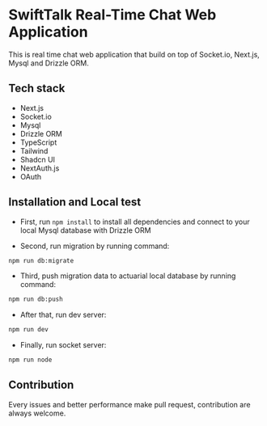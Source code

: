 # SwiftTalk Real-Time Chat Web Application

This is real time chat web application that build on top of Socket.io, Next.js, Mysql and Drizzle ORM.

## Tech stack

- Next.js
- Socket.io
- Mysql
- Drizzle ORM
- TypeScript
- Tailwind
- Shadcn UI
- NextAuth.js
- OAuth

## Installation and Local test

- First, run `npm install` to install all dependencies and connect to your local Mysql database with Drizzle ORM

- Second, run migration by running command:

```bash
npm run db:migrate
```

- Third, push migration data to actuarial local database by running command:

```bash
npm run db:push
```

- After that, run dev server:

```bash
npm run dev
```

- Finally, run socket server:

```bash
npm run node
```

## Contribution

Every issues and better performance make pull request, contribution are always welcome.
